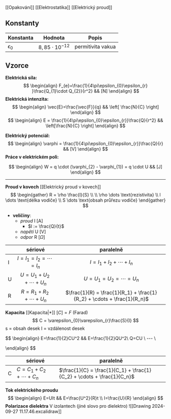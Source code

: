 [[Opakování]]
[[Elektrostatika]]
[[Elektrický proud]]

## Konstanty

| Konstanta      | Hodnota               | Popis             |
| -------------- | --------------------- | ----------------- |
| $\epsilon_{0}$ | $8,85 \cdot 10^{-12}$ | permitivita vakua |
## Vzorce
**Elektrická síla:**
$$
\begin{align}
F_{e}=\frac{1}{4\pi\epsilon_{0}\epsilon_{r} }\frac{Q_{1}\cdot Q_{2}}{r^2} && [N]
\end{align}
$$
**Elektrická intenzita:**
$$
\begin{align}
\vec{E}=\frac{\vec{F}}{q} && \left[ \frac{N}{C} \right]
\end{align}
$$
$$
\begin{align}
E = \frac{1}{4\pi\epsilon_{0}\epsilon_{r}}\frac{Q}{r^2} && \left[\frac{N}{C} \right]
\end{align}
$$

**Elektrický potenciál:**
$$
\begin{align}
\varphi = \frac{1}{4\pi\epsilon_{0}\epsilon_{r}}\frac{Q}{r} && [V]
\end{align}
$$
**Práce v elektrickém poli:**

$$
\begin{align}
W = q \cdot (\varphi_{2} - \varphi_{1}) = q \cdot U && [J]
\end{align}
$$

---

**Proud v kovech** [[Elektrický proud v kovech]]
$$
\begin{gather}
R = \rho \frac{l}{S} \\ \\
\rho \dots \text{rezistivita} \\
l \dots \text{délka vodiče} \\
S \dots \text{obsah průřezu vodiče}
\end{gather}
$$
- **veličiny**:
	- *proud* I \[A]
		- $I := \frac{Q}{t}$
	- *napětí* U \[V]
	- *odpor* R \[$\Omega$]

|     |            sériové             |                               paralelně                                |
| --- | :----------------------------: | :--------------------------------------------------------------------: |
| I   | $I = I_1 = I_2 = \cdots = I_n$ |                     $I = I_1 + I_2 + \cdots + I_n$                     |
| U   | $U = U_1 + U_2 + \cdots + U_n$ |                     $U = U_1 = U_2 = \cdots = U_n$                     |
| R   | $R = R_1 + R_2 + \cdots + U_n$ | $\frac{1}{R} = \frac{1}{R_1} + \frac{1}{R_2} + \cdots + \frac{1}{R_n}$ |

**Kapacita** [[Kapacita|*]]
$[C] = F$ (Farad)
$$
C = \varepsilon_{0}\varepsilon_{r}\frac{S}{l}
$$
	s = obsah desek
	l = vzdálenost desek

$$
\begin{align}
E=\frac{1}{2}CU^2 && E=\frac{1}{2}QU^2\\
Q=CU \\
--- \\

\end{align}
$$

|     | sériové                | paralelně                                                              |
| --- | ---------------------- | ---------------------------------------------------------------------- |
| C   | $C=C_1+C_2+\cdots+C_n$ | $\frac{1}{C} = \frac{1}{C_1} + \frac{1}{C_2} + \cdots + \frac{1}{C_n}$ |
**Tok elektrického proudu**
$$
\begin{align}
E=UIt && E=\frac{U^2}{R}t  \\
I=\frac{U}{R}
\end{align}
$$
**Polarizace dielektra**
V izolantech (jiné slovo pro dielektro)
![[Drawing 2024-09-27 11.17.46.excalidraw]]